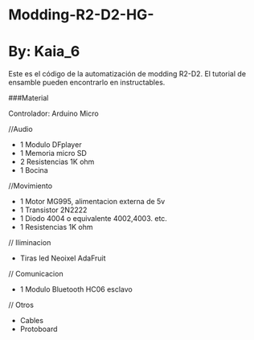 # Modding-R2-D2-HG-
By: Kaia_6
======================

Este es el código de la automatización de modding R2-D2.
El tutorial de ensamble pueden encontrarlo en instructables.


###Material

Controlador: Arduino Micro

//Audio

- 1 Modulo DFplayer
- 1 Memoria micro SD
- 2 Resistencias 1K ohm 
- 1 Bocina 

//Movimiento

- 1 Motor MG995, alimentacion externa de 5v
- 1 Transistor 2N2222
- 1 Diodo 4004 o equivalente 4002,4003. etc. 
- 1 Resistencias 1K ohm 

// Iliminacion 

- Tiras led Neoixel AdaFruit 


// Comunicacion

- 1 Modulo Bluetooth HC06 esclavo 

// Otros

- Cables 
- Protoboard 


